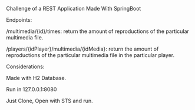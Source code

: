 Challenge of a REST Application Made With SpringBoot


Endpoints:


/multimedia/{id}/times: ​return the amount of reproductions of the particular multimedia file.

/players/{idPlayer}/multimedia/{idMedia}: ​return the amount of reproductions of the particular multimedia file in the particular player.



Considerations:


Made with H2 Database.

Run in 127.0.0.1:8080

Just Clone, Open with STS and run.